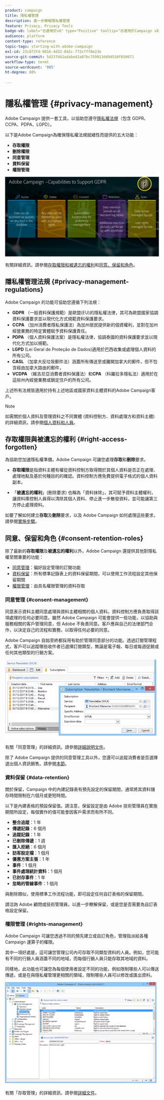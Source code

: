 ```yaml
---
product: campaign
title: 隱私權管理
description: 進一步瞭解隱私權管理
feature: Privacy, Privacy Tools
badge-v8: label="也適用於v8" type="Positive" tooltip="亦適用於Campaign v8"
audience: platform
content-type: reference
topic-tags: starting-with-adobe-campaign
exl-id: 23c873fd-9016-4d32-842c-772cfff0e23e
source-git-commit: 5d237d42adabe42a07bc759913dd9453df650671
workflow-type: tm+mt
source-wordcount: '905'
ht-degree: 80%

---
```


# 隱私權管理 {#privacy-management}


Adobe Campaign 提供一套工具，以協助您遵守[隱私權法規](#privacy-management-regulations)（包含 GDPR、CCPA、PDPA、LGPD）。

以下是Adobe Campaign為確保隱私權法規就緒性而提供的五大功能：

* **存取權限**
* **刪除權限**
* **同意管理**
* **資料保留**
* **權限管理**

![](assets/privacy-gdpr-use-cases.png)

有關詳細資訊，請參閱[存取權限和被遺忘的權利](#right-access-forgotten)和[同意、保留和角色](#consent-retention-roles)。

<!--This section presents general information on what Privacy management is and the features provided by Adobe Campaign to manage the [Right to Access and Right to be Forgotten](#right-access-forgotten).

It also contains information on important features to manage Privacy ([Consent, Retention and Roles](#consent-retention-roles)), as well as best practices to help you with your Privacy compliance when using Adobe Campaign.-->

## 隱私權管理法規 {#privacy-management-regulations}

Adobe Campaign 的功能可協助您遵循下列法規：

* **GDPR** （一般資料保護規範）是歐盟(EU)的隱私權法律，其可為歐盟國家協調資料保護要求並以現代化方式規範資料保護要求。
* **CCPA** （加州消費者隱私保護法）為加州居民提供新的個資權利，並對在加州經營業務的特定實體賦予資料保護責任。
* **PDPA** （個人資料保護法案）是隱私權法律，協調泰國的資料保護要求並以現代化方式加以規範。
* **LGPD** (Lei Geral de Proteção de Dados)適用於巴西收集或處理個人資料的所有公司。
* **CASL** （加拿大反垃圾郵件法）涵蓋所有傳送至或離開加拿大的郵件，但不包含經由加拿大路由的郵件，
* **VCDPA** （維吉尼亞消費者資料保護法）和&#x200B;**CPA** （科羅拉多隱私法）適用於在這些州內經營業務或鎖定住戶的所有公司。

上述所有法規皆適用於持有上述地區或國家資料主體資料的Adobe Campaign客戶。

<!--Several Privacy capabilities are available in Adobe Campaign, including consent management, data retention settings, and rights management. See [Consent, Retention and Roles](#consent-retention-roles). In addition to this, Adobe Campaign helps facilitate your readiness as Data Controller for certain Privacy requests. See [Right to Access and Right to be Forgotten](#right-access-forgotten).-->

>[!NOTE]
>
>如需關於個人資料及管理資料之不同實體 (資料控制方、資料處理方和資料主體) 的詳細資訊，請參閱[個人資料和人員](../../platform/using/privacy-and-recommendations.md#personal-data)。

## 存取權限與被遺忘的權利 {#right-access-forgotten}

為協助您加速隱私權準備，Adobe Campaign 可讓您處理&#x200B;**存取**&#x200B;和&#x200B;**刪除**&#x200B;要求。

* **存取權限**&#x200B;是指資料主體有權從資料控制方取得關於其個人資料是否正在處理、處理地點及基於何種目的的確認。資料控制方應免費提供電子格式的個人資料副本。

* 「**被遺忘的權利**」(刪除要求) 也稱為「資料抹除」，其可賦予資料主體權利，讓資料庫控制人員得以清除其個人資料、停止進一步散發資料，並可能讓第三方停止處理資料。

如要了解如何建立&#x200B;**存取**&#x200B;及&#x200B;**刪除**&#x200B;要求，以及 Adobe Campaign 如何處理這些要求，請參閱[實施步驟](../../platform/using/privacy-requests.md)。

<!--Tutorials on Privacy management in Campaign Standard are also available [here](https://experienceleague.adobe.com/docs/campaign-standard-learn/tutorials/privacy/privacy-overview.html).
https://experienceleague.adobe.com/docs/campaign-standard-learn/tutorials/privacy/privacy-overview.html-->

## 同意、保留和角色 {#consent-retention-roles}

除了最新的&#x200B;**存取權限**&#x200B;及&#x200B;**被遺忘的權利**&#x200B;以外，Adobe Campaign 還提供其他對隱私權至關重要的功能：

* [同意管理](#consent-management)：偏好設定管理的訂閱功能
* [資料保留](#data-retention)：所有標準記錄表上的資料保留期間，可以使用工作流程設定其他保留期間
* [權限管理](#rights-management)：由具名權限管理的資料存取

### 同意管理 {#consent-management}

同意表示資料主體同意處理與資料主體相關的個人資料。資料控制方應負責取得該項處理的任何必要同意。雖然 Adobe Campaign 可能會提供一些功能，以協助與服務相關的客戶管理同意，但 Adobe 不負責同意。客戶應與自己的法律部門合作，以決定自己的流程和實務，以取得任何必要的同意。

Adobe Campaign 自始至終都採用有助於管理同意部分的功能。透過訂閱管理程式，客戶可以追蹤哪些收件者已選擇訂閱類型，無論是電子報、每日或每週促銷或任何其他類型的行銷方案。

![](assets/privacy-consent-management.png)

有關「同意管理」的詳細資訊，請參閱[詳細說明文件](../../delivery/using/managing-subscriptions.md)。

除了 Adobe Campaign 提供的同意管理工具以外，您還可以追蹤消費者是否選擇退出個人資訊銷售。請參閱[本節](../../platform/using/privacy-requests.md#sale-of-personal-information-ccpa)。

### 資料保留 {#data-retention}

關於保留，Campaign 中的內建記錄表有預先設定的保留期間，通常將其資料儲存時間限制在六個月或更短時間。

以下是內建表格的預設保留值。請注意，保留設定是由 Adobe 技術管理員在實施期間所設定，每個實作的值可能會因客戶需求而有所不同。

* **整合追蹤**：1 年
* **傳遞記錄**：6 個月
* **追蹤記錄**：1 年
* **已刪除傳遞**：1 週
* **匯入拒絕**：6 個月
* **訪客設定檔**：1 個月
* **優惠方案主張**：1 年
* **事件**：1 個月
* **事件處理統計資料**：1 個月
* **已封存事件**：1 年
* **忽略的管線事件**：1 個月

與刪除類似，使用標準工作流程功能，即可設定任何自訂表格的保留期間。

請洽詢 Adobe 顧問或技術管理員，以進一步瞭解保留，或是您是否需要為自訂表格設定保留。

### 權限管理 {#rights-management}

Adobe Campaign 可讓您透過不同的預先建立或自訂角色，管理指派給各種 Campaign 運算子的權限。

其中一項好處是，這可讓您管理公司內可存取不同類型資料的人員。例如，您可能有不同的行銷人員涵蓋不同的地域，而每個行銷人員只能存取其地域的資料。

同樣地，此功能也可讓您為每個使用者設定不同的功能，例如限制哪些人可以傳送傳遞，或是在與隱私權管理更相關的領域，限制哪些人員可以修改或匯出資料。

![](assets/privacy-user-management.png)

有關「存取管理」的詳細資訊，請參閱[詳細文件](../../platform/using/access-management.md)。
